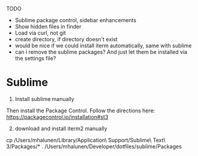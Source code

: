 TODO




* Sublime package control, sidebar enhancements
* Show hidden files in finder
* Load via curl, not git
* create directory, if directory doesn't exist
* would be nice if we could install iterm automatically, same with sublime
* can i remove the sublime packages? And just let them be installed via the settings file?



# Sublime

1. Install sublime manually

Then install the Package Control. Follow the directions here:
https://packagecontrol.io/installation#st3

2. download and install iterm2 manually

cp /Users/mhalunen/Library/Application\ Support/Sublime\ Text\ 3/Packages/* . /Users/mhalunen/Developer/dotfiles/sublime/Packages
